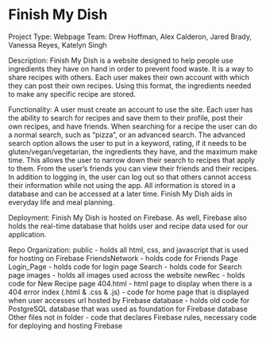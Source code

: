 # Finish My Dish
Project Type: Webpage
Team: Drew Hoffman, Alex Calderon, Jared Brady, Vanessa Reyes, Katelyn Singh 

Description:
  Finish My Dish is a  website designed to help people use ingredients they have on hand in order to prevent food waste. It is a way to share recipes with others. Each user makes their own account with which they can post their own recipes. Using this format, the ingredients needed to make any specific recipe are stored. 

Functionality:
  A user must create an account to use the site. Each user has the ability to search for recipes and save them to their profile, post their own recipes, and have friends. When searching for a recipe the user can do a normal search, such as “pizza”, or an advanced search. The advanced search option allows the user to put in a keyword, rating, if it needs to be gluten/vegan/vegetarian, the ingredients they have, and the maximum make time. This allows the user to narrow down their search to recipes that apply to them. From the user’s friends you can view their friends and their recipes. In addition to logging in, the user can log out so that others cannot access their information while not using the app. All information is stored in a database and can be accessed at a later time. Finish My Dish aids in everyday life and meal planning. 
  
Deployment:
  Finish My Dish is hosted on Firebase. As well, Firebase also holds the real-time database that holds user and recipe data used for our application. 

Repo Organization:
  public - holds all html, css, and javascript that is used for hosting on Firebase
    FriendsNetwork - holds code for Friends Page
    Login_Page - holds code for login page
    Search - holds code for Search page
    images - holds all images used across the website
    newRec - holds code for New Recipe page
    404.html - html page to display when there is a 404 error
    index (.html & .css & .js) - code for home page that is displayed when user accesses url hosted by Firebase
  database -  holds old code for PostgreSQL database that was used as foundation for Firebase database
  Other files not in folder - code that declares Firebase rules, necessary code for deploying and hosting Firebase
    
